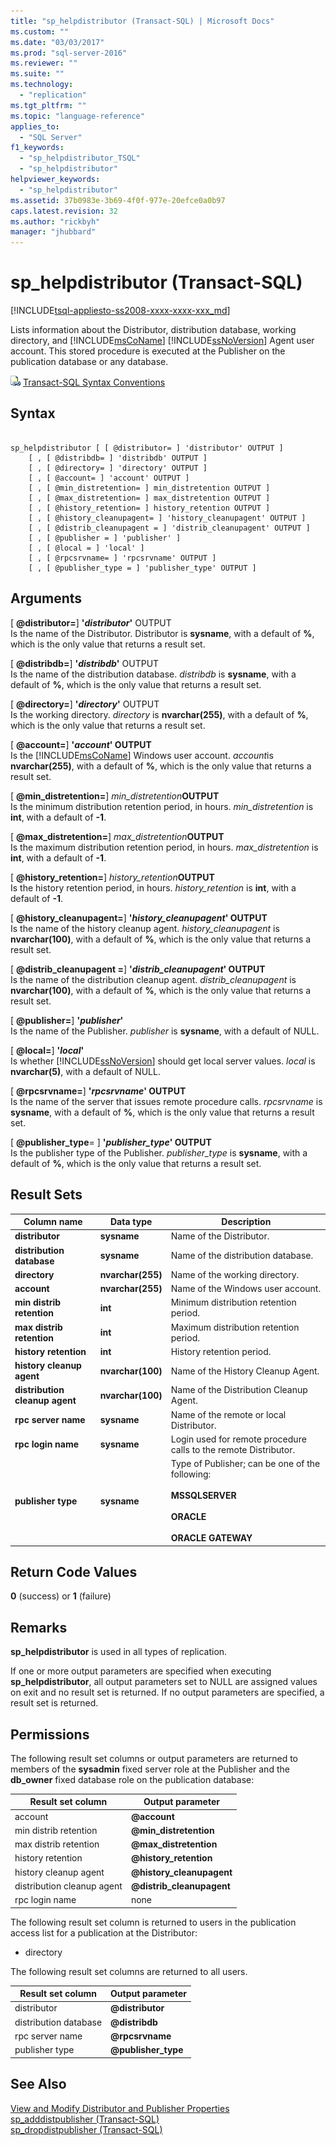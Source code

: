 ```yaml
---
title: "sp_helpdistributor (Transact-SQL) | Microsoft Docs"
ms.custom: ""
ms.date: "03/03/2017"
ms.prod: "sql-server-2016"
ms.reviewer: ""
ms.suite: ""
ms.technology: 
  - "replication"
ms.tgt_pltfrm: ""
ms.topic: "language-reference"
applies_to: 
  - "SQL Server"
f1_keywords: 
  - "sp_helpdistributor_TSQL"
  - "sp_helpdistributor"
helpviewer_keywords: 
  - "sp_helpdistributor"
ms.assetid: 37b0983e-3b69-4f0f-977e-20efce0a0b97
caps.latest.revision: 32
ms.author: "rickbyh"
manager: "jhubbard"
---
```

# sp_helpdistributor (Transact-SQL)
[!INCLUDE[tsql-appliesto-ss2008-xxxx-xxxx-xxx_md](../../../database-engine/configure/windows/includes/tsql-appliesto-ss2008-xxxx-xxxx-xxx-md.md)]

  Lists information about the Distributor, distribution database, working directory, and [!INCLUDE[msCoName](../../../advanced-analytics/r-services/tutorials/includes/msconame-md.md)] [!INCLUDE[ssNoVersion](../../../advanced-analytics/r-services/includes/ssnoversion-md.md)] Agent user account. This stored procedure is executed at the Publisher on the publication database or any database.  
  
 ![Topic link icon](../../../database-engine/configure/windows/media/topic-link.gif "Topic link icon") [Transact-SQL Syntax Conventions](../../../t-sql/language-elements/transact-sql-syntax-conventions-transact-sql.md)  
  
## Syntax  
  
```  
  
sp_helpdistributor [ [ @distributor= ] 'distributor' OUTPUT ]  
    [ , [ @distribdb= ] 'distribdb' OUTPUT ]  
    [ , [ @directory= ] 'directory' OUTPUT ]  
    [ , [ @account= ] 'account' OUTPUT ]  
    [ , [ @min_distretention= ] min_distretention OUTPUT ]  
    [ , [ @max_distretention= ] max_distretention OUTPUT ]  
    [ , [ @history_retention= ] history_retention OUTPUT ]  
    [ , [ @history_cleanupagent= ] 'history_cleanupagent' OUTPUT ]  
    [ , [ @distrib_cleanupagent = ] 'distrib_cleanupagent' OUTPUT ]  
    [ , [ @publisher = ] 'publisher' ]   
    [ , [ @local = ] 'local' ]  
    [ , [ @rpcsrvname= ] 'rpcsrvname' OUTPUT ]  
    [ , [ @publisher_type = ] 'publisher_type' OUTPUT ]  
```  
  
## Arguments  
 [ **@distributor=**] **'***distributor***'** OUTPUT  
 Is the name of the Distributor. Distributor is **sysname**, with a default of **%**, which is the only value that returns a result set.  
  
 [ **@distribdb=**] **'***distribdb***'** OUTPUT  
 Is the name of the distribution database. *distribdb* is **sysname**, with a default of **%**, which is the only value that returns a result set.  
  
 [ **@directory=**] **'***directory***'** OUTPUT  
 Is the working directory. *directory* is **nvarchar(255)**, with a default of **%**, which is the only value that returns a result set.  
  
 [ **@account=**] **'***account***' OUTPUT**  
 Is the [!INCLUDE[msCoName](../../../advanced-analytics/r-services/tutorials/includes/msconame-md.md)] Windows user account. *account*is **nvarchar(255)**, with a default of **%**, which is the only value that returns a result set.  
  
 [ **@min_distretention=**] *min_distretention***OUTPUT**  
 Is the minimum distribution retention period, in hours. *min_distretention* is **int**, with a default of **-1**.  
  
 [ **@max_distretention=**] *max_distretention***OUTPUT**  
 Is the maximum distribution retention period, in hours. *max_distretention* is **int**, with a default of **-1**.  
  
 [ **@history_retention=**] *history_retention***OUTPUT**  
 Is the history retention period, in hours. *history_retention* is **int**, with a default of **-1**.  
  
 [ **@history_cleanupagent=**] **'***history_cleanupagent***' OUTPUT**  
 Is the name of the history cleanup agent. *history_cleanupagent* is **nvarchar(100)**, with a default of **%**, which is the only value that returns a result set.  
  
 [ **@distrib_cleanupagent =**] **'***distrib_cleanupagent***' OUTPUT**  
 Is the name of the distribution cleanup agent. *distrib_cleanupagent* is **nvarchar(100)**, with a default of **%**, which is the only value that returns a result set.  
  
 [ **@publisher=**] **'***publisher***'**  
 Is the name of the Publisher. *publisher* is **sysname**, with a default of NULL.  
  
 [ **@local=**] **'***local***'**  
 Is whether [!INCLUDE[ssNoVersion](../../../advanced-analytics/r-services/includes/ssnoversion-md.md)] should get local server values. *local* is **nvarchar(5)**, with a default of NULL.  
  
 [ **@rpcsrvname=**] **'***rpcsrvname***' OUTPUT**  
 Is the name of the server that issues remote procedure calls. *rpcsrvname* is **sysname**, with a default of **%**, which is the only value that returns a result set.  
  
 [ **@publisher_type**= ] **'***publisher_type***' OUTPUT**  
 Is the publisher type of the Publisher. *publisher_type* is **sysname**, with a default of **%**, which is the only value that returns a result set.  
  
## Result Sets  
  
|Column name|Data type|Description|  
|-----------------|---------------|-----------------|  
|**distributor**|**sysname**|Name of the Distributor.|  
|**distribution database**|**sysname**|Name of the distribution database.|  
|**directory**|**nvarchar(255)**|Name of the working directory.|  
|**account**|**nvarchar(255)**|Name of the Windows user account.|  
|**min distrib retention**|**int**|Minimum distribution retention period.|  
|**max distrib retention**|**int**|Maximum distribution retention period.|  
|**history retention**|**int**|History retention period.|  
|**history cleanup agent**|**nvarchar(100)**|Name of the History Cleanup Agent.|  
|**distribution cleanup agent**|**nvarchar(100)**|Name of the Distribution Cleanup Agent.|  
|**rpc server name**|**sysname**|Name of the remote or local Distributor.|  
|**rpc login name**|**sysname**|Login used for remote procedure calls to the remote Distributor.|  
|**publisher type**|**sysname**|Type of Publisher; can be one of the following:<br /><br /> **MSSQLSERVER**<br /><br /> **ORACLE**<br /><br /> **ORACLE GATEWAY**|  
  
## Return Code Values  
 **0** (success) or **1** (failure)  
  
## Remarks  
 **sp_helpdistributor** is used in all types of replication.  
  
 If one or more output parameters are specified when executing **sp_helpdistributor**, all output parameters set to NULL are assigned values on exit and no result set is returned. If no output parameters are specified, a result set is returned.  
  
## Permissions  
 The following result set columns or output parameters are returned to members of the **sysadmin** fixed server role at the Publisher and the **db_owner** fixed database role on the publication database:  
  
|Result set column|Output parameter|  
|-----------------------|----------------------|  
|account|**@account**|  
|min distrib retention|**@min_distretention**|  
|max distrib retention|**@max_distretention**|  
|history retention|**@history_retention**|  
|history cleanup agent|**@history_cleanupagent**|  
|distribution cleanup agent|**@distrib_cleanupagent**|  
|rpc login name|none|  
  
 The following result set column is returned to users in the publication access list for a publication at the Distributor:  
  
-   directory  
  
 The following result set columns are returned to all users.  
  
|Result set column|Output parameter|  
|-----------------------|----------------------|  
|distributor|**@distributor**|  
|distribution database|**@distribdb**|  
|rpc server name|**@rpcsrvname**|  
|publisher type|**@publisher_type**|  
  
## See Also  
 [View and Modify Distributor and Publisher Properties](../../../relational-databases/replication/view-and-modify-distributor-and-publisher-properties.md)   
 [sp_adddistpublisher &#40;Transact-SQL&#41;](../../../relational-databases/reference/system-stored-procedures/sp-adddistpublisher-transact-sql.md)   
 [sp_dropdistpublisher &#40;Transact-SQL&#41;](../../../relational-databases/reference/system-stored-procedures/sp-dropdistpublisher-transact-sql.md)  
  
  